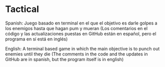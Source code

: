 Tactical
========

Spanish:
Juego basado en terminal en el que el objetivo es darle golpes a los enemigos hasta que hagan pum y mueran
(Los comentarios en el código y las actualizaciones puestas en GitHub están en español, pero el programa en sí está en inglés)

English:
A terminal based game in which the main objective is to punch out enemies until they die
(The comments in the code and the updates in GitHub are in spanish, but the program itself is in english)
